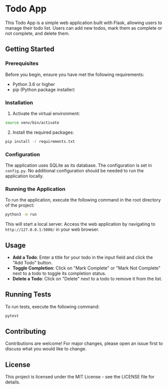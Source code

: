 # Todo App

This Todo App is a simple web application built with Flask, allowing users to manage their todo list. Users can add new todos, mark them as complete or not complete, and delete them.

## Getting Started

### Prerequisites

Before you begin, ensure you have met the following requirements:
- Python 3.6 or higher
- pip (Python package installer)

### Installation

1. Activate the virtual environment:

```bash
source venv/bin/activate
```

2. Install the required packages:

```bash
pip install -r requirements.txt
```


### Configuration

The application uses SQLite as its database. The configuration is set in `config.py`. No additional configuration should be needed to run the application locally.

### Running the Application

To run the application, execute the following command in the root directory of the project:

```bash
python3 -m run
```

This will start a local server. Access the web application by navigating to `http://127.0.0.1:5000/` in your web browser.

## Usage

- **Add a Todo**: Enter a title for your todo in the input field and click the "Add Todo" button.
- **Toggle Completion**: Click on "Mark Complete" or "Mark Not Complete" next to a todo to toggle its completion status.
- **Delete a Todo**: Click on "Delete" next to a todo to remove it from the list.

## Running Tests

To run tests, execute the following command:

```bash
pytest
```


## Contributing

Contributions are welcome! For major changes, please open an issue first to discuss what you would like to change.

## License

This project is licensed under the MIT License - see the LICENSE file for details.